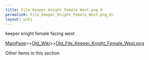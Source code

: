 ```yaml
---
title: File Keeper Knight Female West.png 0
permalink: File_Keeper_Knight_Female_West.png_0/
layout: wiki
---
```

keeper knight female facing west

[MainPage](/keeperrl_wiki/ "wikilink")>>[Old_Wiki](/keeperrl_wiki/Old_Wiki "wikilink")>>[Old_File_Keeper_Knight_Female_West.png](/keeperrl_wiki/Old_File_Keeper_Knight_Female_West.png "wikilink")

Other items in this section
